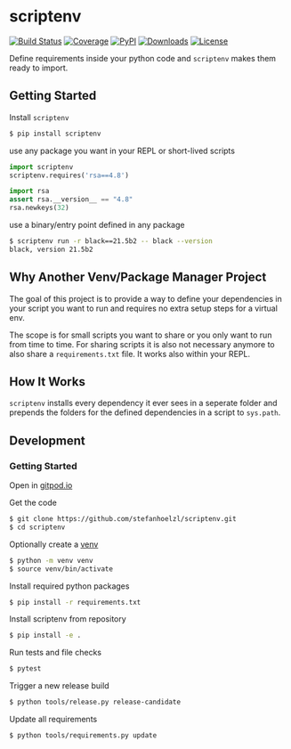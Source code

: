 # scriptenv
[![Build Status](https://github.com/stefanhoelzl/scriptenv/workflows/push/badge.svg)](https://github.com/stefanhoelzl/scriptenv/actions)
[![Coverage](https://img.shields.io/badge/coverage-100%25-success?style=flat)](https://stefanhoelzl.github.io/scriptenv/coverage)
[![PyPI](https://img.shields.io/pypi/v/scriptenv.svg)](https://pypi.org/project/scriptenv/)
[![Downloads](https://img.shields.io/pypi/dm/scriptenv?color=blue&logo=pypi&logoColor=yellow)](https://pypistats.org/packages/scriptenv)
[![License](https://img.shields.io/pypi/l/scriptenv.svg)](LICENSE)

Define requirements inside your python code and `scriptenv` makes them ready to import.

## Getting Started
Install `scriptenv`
```bash
$ pip install scriptenv
```

use any package you want in your REPL or short-lived scripts
```python
import scriptenv
scriptenv.requires('rsa==4.8')

import rsa
assert rsa.__version__ == "4.8"
rsa.newkeys(32)
```

use a binary/entry point defined in any package
```bash
$ scriptenv run -r black==21.5b2 -- black --version
black, version 21.5b2
```

## Why Another Venv/Package Manager Project
The goal of this project is to provide a way to define your dependencies in your script you want to run
and requires no extra setup steps for a virtual env.

The scope is for small scripts you want to share or you only want to run from time to time.
For sharing scripts it is also not necessary anymore to also share a `requirements.txt` file.
It works also within your REPL.

## How It Works
`scriptenv` installs every dependency it ever sees in a seperate folder 
and prepends the folders for the defined dependencies in a script to `sys.path`.

## Development
### Getting Started
Open in [gitpod.io](https://gitpod.io#github.com/stefanhoelzl/scriptenv)

Get the code
```bash
$ git clone https://github.com/stefanhoelzl/scriptenv.git
$ cd scriptenv
```

Optionally create a [venv](https://docs.python.org/3.8/library/venv.html)
```bash
$ python -m venv venv
$ source venv/bin/activate
```

Install required python packages
```bash
$ pip install -r requirements.txt
```

Install scriptenv from repository
```bash
$ pip install -e .
```

Run tests and file checks
```bash
$ pytest
```

Trigger a new release build
```bash
$ python tools/release.py release-candidate
```

Update all requirements
```
$ python tools/requirements.py update
```